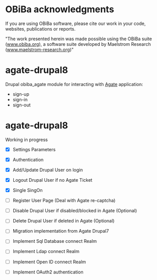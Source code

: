 # OBiBa acknowledgments

If you are using OBiBa software, please cite our work in your code, websites, publications or reports.

"The work presented herein was made possible using the OBiBa suite (www.obiba.org), a  software suite developed by Maelstrom Research (www.maelstrom-research.org)"

agate-drupal8
=============

Drupal obiba_agate module for interacting with [Agate](https://github.com/obiba/agate) application:
* sign-up
* sign-in
* sign-out

agate-drupal8
=============

Working in progress
- [x] Settings Parameters
- [x] Authentication
- [x] Add/Update Drupal User on login
- [x] Logout Drupal User if no Agate Ticket
- [x] Single SingOn 
- [ ] Register User Page (Deal with Agate re-captcha) 
- [ ] Disable Drupal User if disabled/blocked in Agate (Optional)
- [ ] Delete Drupal User if deleted in Agate (Optional)
- [ ] Migration implementation from Agate Drupal7
- [ ] Implement Sql Database connect Realm
- [ ] Implement Ldap connect Realm
- [ ] Implement Open ID connect Realm
- [ ] Implement OAuth2 authentication
 
